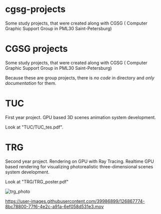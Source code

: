 
# cgsg-projects
Some study projects, that were created along with CGSG ( Computer Graphic Support Group in PML30 Saint-Petersburg)
# CGSG projects
Some study projects, that were created along with CGSG ( Computer Graphic Support Group in PML30 Saint-Petersburg)

Because these are group projects, there is *no code* in directory and *only documentation* for them.

# TUC
First year project. GPU based 3D scenes animation system development.

Look at "TUC/TUC_tes.pdf".

# TRG
Second year project. Rendering on GPU with Ray Tracing. Realtime GPU based rendering for visualizing photorealistic three-dimensional scenes system development.

Look at "TRG/TRG_poster.pdf"


![trg_photo](https://user-images.githubusercontent.com/39986899/126084312-f64d4c0a-d431-40a9-801a-fc8daec756aa.jpg)


https://user-images.githubusercontent.com/39986899/126867774-8bc78800-77f6-4e2c-a91a-6ef058d531e3.mov

